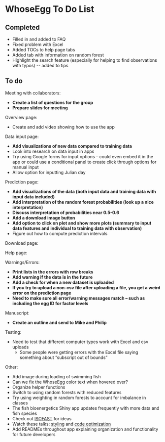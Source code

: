 
# WhoseEgg To Do List

## Completed

- Filled in and added to FAQ
- Fixed problem with Excel
- Added TOCs to help page tabs
- Added tab with information on random forest
- Highlight the search feature (especially for helping to find observations with typos) -- added to tips

## To do

Meeting with collaborators:
  
- **Create a list of questions for the group**
- **Prepare slides for meeting**

Overview page:

- Create and add video showing how to use the app

Data input page:

- **Add visualizations of new data compared to training data**
- Look into research on data input in apps
- Try using Google forms for input options – could even embed it
  in the app or could use a conditional panel to create click
  through options for manual input
- Allow option for inputting Julian day

Prediction page:

- **Add visualizations of the data (both input data and training data with input data included)**
- **Add interpretation of the random forest probabilities (look up a nice interpretation)**
- **Discuss interpretation of probabilities near 0.5-0.6**
- **Add a download image button**
- **Add option to click on plot and show more plots (summary to
  input data features and individual to training data with
  observation)**
- Figure out how to compute prediction intervals

Download page:

Help page:

Warnings/Errors:

- **Print lists in the errors with row breaks**
- **Add warning if the data is in the future**
- **Add a check for when a new dataset is uploaded**
- **If you try to upload a non-csv file after uploading a file, you get a weird error on the prediction page**
- **Need to make sure all error/warning messages match – such as including the egg ID for factor levels**

Manuscript:
  
- **Create an outline and send to Mike and Philip**

Testing:
  
- Need to test that different computer types work with Excel and
  csv uploads
    - Some people were getting errors with the Excel file saying
      something about “subscript out of bounds”

Other:
  
- Add image during loading of swimming fish
- Can we fix the WhoseEgg color text when hovered over?
- Organize helper functions
- Switch to using random forests with reduced features
- Try using weighting in random forests to account for imbalance in classes
- The fish bioenergetics Shiny app updates frequently with more
  data and fish species
- Check out
  [ISOFAST](https://analytics.iasoybeans.com/cool-apps/ISOFAST/)
  for ideas
- Watch these talks:
  [styling](https://rstudio.com/resources/rstudioconf-2020/styling-shiny-apps-with-sass-and-bootstrap-4/)
  and [code
  optimization](https://rstudio.com/resources/webinars/scaling-shiny-apps-with-asynchronous-programming/)
- Add READMEs throughout app explaining organization and functionality for future developers
